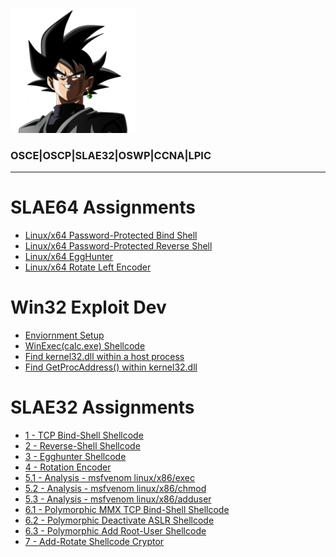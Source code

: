 
![](/pics/BOKU7.PNG)  
### OSCE|OSCP|SLAE32|OSWP|CCNA|LPIC  
  
<script src="https://www.hackthebox.eu/badge/151672"></script>

--- 
# SLAE64 Assignments
+ [Linux/x64 Password-Protected Bind Shell](/_posts/2020-04-06-SLAE64_1_BindShell.md)
+ [Linux/x64 Password-Protected Reverse Shell](_posts/2020-04-14-SLAE64_2_RevShell.md)
+ [Linux/x64 EggHunter](_posts/2020-04-26-SLAE64_3_EggHunter.md)
+ [Linux/x64 Rotate Left Encoder](2020-04-26-SLAE64_4_ROLEncoder.md)


# Win32 Exploit Dev
+ [Enviornment Setup](/_posts/2019-10-20-Win32-Env.md)
+ [WinExec(calc.exe) Shellcode](/_posts/2019-10-20-Win32.md)
+ [Find kernel32.dll within a host process](/_posts/2019-10-22-Win32-dynamic-shellcode.md)
+ [Find GetProcAddress() within kernel32.dll](/_posts/2019-11-05-Win32-GetProcAddress.md)

# SLAE32 Assignments
+ [1 - TCP Bind-Shell Shellcode](/_posts/2019-08-10-SLAE32_1_BindShell.md)
+ [2 - Reverse-Shell Shellcode](/_posts/2019-08-14-SLAE32_2_ReverseShell.md)
+ [3 - Egghunter Shellcode](/_posts/2019-08-18-SLAE32_3_egghunter.md)
+ [4 - Rotation Encoder](/_posts/2019-08-24-SLAE32_4_RotateEncoder.md)
+ [5.1 - Analysis - msfvenom linux/x86/exec](/_posts/2019-08-27-SLAE32_5-1_msfExec.md)
+ [5.2 - Analysis - msfvenom linux/x86/chmod](/_posts/2019-08-29-SLAE32_5-2_msfChmodShadow.md)
+ [5.3 - Analysis - msfvenom linux/x86/adduser](/_posts/2019-08-30-SLAE32_5-3_addUser.md)
+ [6.1 - Polymorphic MMX TCP Bind-Shell Shellcode](/_posts/2019-09-05-SLAE32_6-1_polyMMXbindSh.md)
+ [6.2 - Polymorphic Deactivate ASLR Shellcode](/_posts/2019-09-10-SLAE32_6-2_offASLR.md)
+ [6.3 - Polymorphic Add Root-User Shellcode](/_posts/2019-09-22-SLAE32_6-3_addAcct.md)
+ [7 - Add-Rotate Shellcode Cryptor](/_posts/2019-09-23-SLAE32_7_AddRotateCryptor.md)

